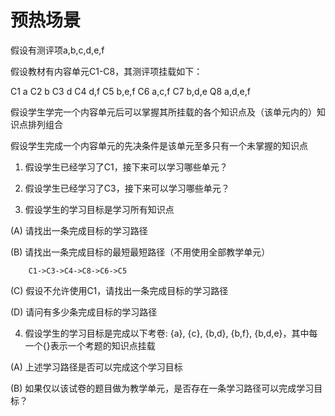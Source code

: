 预热场景
=============

假设有测评项a,b,c,d,e,f

假设教材有内容单元C1-C8，其测评项挂载如下：

C1  a
C2  b
C3  d
C4  d,f
C5  b,e,f
C6  a,c,f
C7  b,d,e
Q8  a,d,e,f

假设学生学完一个内容单元后可以掌握其所挂载的各个知识点及（该单元内的）知识点排列组合

假设学生完成一个内容单元的先决条件是该单元至多只有一个未掌握的知识点

1. 假设学生已经学习了C1，接下来可以学习哪些单元？

2. 假设学生已经学习了C3，接下来可以学习哪些单元？


3. 假设学生的学习目标是学习所有知识点

(A) 请找出一条完成目标的学习路径

(B) 请找出一条完成目标的最短最短路径（不用使用全部教学单元）
    
        C1->C3->C4->C8->C6->C5

(C) 假设不允许使用C1，请找出一条完成目标的学习路径

(D) 请问有多少条完成目标的学习路径


4. 假设学生的学习目标是完成以下考卷: {a}, {c}, {b,d}, {b,f}, {b,d,e}，其中每一个{}表示一个考题的知识点挂载

(A) 上述学习路径是否可以完成这个学习目标

(B) 如果仅以该试卷的题目做为教学单元，是否存在一条学习路径可以完成学习目标？
